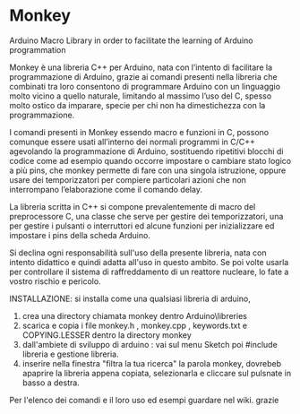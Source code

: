 # Monkey
Arduino Macro Library  in order to facilitate the learning of Arduino programmation

Monkey è una libreria C++ per Arduino, nata con l’intento di facilitare la programmazione di Arduino, grazie ai comandi presenti nella libreria che combinati tra loro consentono di programmare Arduino con un linguaggio molto vicino a quello naturale, limitando al massimo l’uso del C, spesso molto ostico da imparare, specie per chi non ha dimestichezza con la programmazione. 

I comandi presenti in Monkey essendo macro e funzioni in C, possono comunque essere usati all’interno dei normali programmi in C/C++ agevolando la programmazione di Arduino, sostituendo ripetitivi blocchi di codice come ad esempio quando occorre impostare o cambiare stato logico a più pins, che monkey permette di fare con una singola istruzione, oppure usare dei temporizzatori per compiere particolari azioni che non interrompano l’elaborazione come il comando delay.

La libreria scritta in C++ si compone prevalentemente di macro del preprocessore C, una classe che serve per gestire dei temporizzatori, una per gestire i pulsanti o interruttori ed alcune funzioni per inizializzare ed impostare i pins della scheda Arduino. 

Si declina ogni responsabilità sull'uso della presente libreria, nata con intento didattico e quindi adatta all'uso in questo ambito. Se poi volte usarla per controllare il sistema di raffreddamento di un reattore nucleare, lo fate a vostro rischio e pericolo.

INSTALLAZIONE:
si installa come una qualsiasi libreria di arduino, 
 1) crea una directory chiamata monkey dentro Arduino\libreries 
 2) scarica e copia  i file monkey.h , monkey.cpp , keywords.txt e COPYING.LESSER dentro la directory monkey 
 3) dall'ambiete di sviluppo di arduino : vai sul menu Sketch poi #include libreria e gestione libreria. 
 4) inserire nella finestra "filtra la tua ricerca" la parola monkey, dovrebeb apaprire la libreria appena copiata, selezionarla e cliccare sul pulsnate in basso a destra. 
 
 Per l'elenco dei comandi e il loro uso ed esempi guardare nel wiki. 
 grazie 


